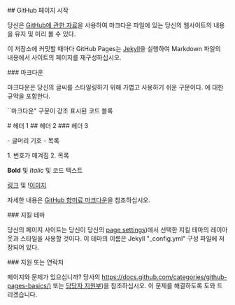 <font class="papago-parent"><font class="papago-source" style="display:none;">## Welcome to GitHub Pages
</font>## GitHub 페이지 시작
</font><font class="papago-parent"><font class="papago-source" style="display:none;">
</font>

</font><font class="papago-parent"><font class="papago-source" style="display:none;">You can use the [editor on GitHub](https://github.com/gmlwn1634/followMe_Map/edit/gh-pages/index.md) to maintain and preview the content for your website in Markdown files.</font>당신은 [GitHub에 관한 자료](https://github.com/gmlwn1634/followMe_Map/edit/gh-pages/index.md)을 사용하여 마크다운 파일에 있는 당신의 웹사이트의 내용을 유지 및 미리 볼 수 있다.</font><font class="papago-parent"><font class="papago-source" style="display:none;">
</font>

</font><font class="papago-parent"><font class="papago-source" style="display:none;">
</font>

</font><font class="papago-parent"><font class="papago-source" style="display:none;">Whenever you commit to this repository, GitHub Pages will run [Jekyll](https://jekyllrb.com/) to rebuild the pages in your site, from the content in your Markdown files.</font>이 저장소에 커밋할 때마다 GitHub Pages는 [Jekyll](https://jekyllrb.com/)을 실행하여 Markdown 파일의 내용에서 사이트의 페이지를 재구성하십시오.</font><font class="papago-parent"><font class="papago-source" style="display:none;">
</font>

</font><font class="papago-parent"><font class="papago-source" style="display:none;">
</font>

</font><font class="papago-parent"><font class="papago-source" style="display:none;">### Markdown
</font>### 마크다운
</font><font class="papago-parent"><font class="papago-source" style="display:none;">
</font>

</font><font class="papago-parent"><font class="papago-source" style="display:none;">Markdown is a lightweight and easy-to-use syntax for styling your writing.</font>마크다운은 당신의 글씨를 스타일링하기 위해 가볍고 사용하기 쉬운 구문이다.</font><font class="papago-parent"><font class="papago-source" style="display:none;"> It includes conventions for
</font> 에 대한 규약을 포함한다.
</font><font class="papago-parent"><font class="papago-source" style="display:none;">
</font>

</font><font class="papago-parent"><font class="papago-source" style="display:none;">```markdown
</font>``마크다운"
</font><font class="papago-parent"><font class="papago-source" style="display:none;">Syntax highlighted code block
</font>구문이 강조 표시된 코드 블록
</font><font class="papago-parent"><font class="papago-source" style="display:none;">
</font>

</font><font class="papago-parent"><font class="papago-source" style="display:none;"># Header 1
</font># 헤더 1
</font><font class="papago-parent"><font class="papago-source" style="display:none;">## Header 2
</font>## 헤더 2
</font><font class="papago-parent"><font class="papago-source" style="display:none;">### Header 3
</font>### 헤더 3
</font><font class="papago-parent"><font class="papago-source" style="display:none;">
</font>

</font><font class="papago-parent"><font class="papago-source" style="display:none;">- Bulleted
</font>- 글머리 기호
</font><font class="papago-parent"><font class="papago-source" style="display:none;">- List
</font>- 목록
</font><font class="papago-parent"><font class="papago-source" style="display:none;">
</font>

</font><font class="papago-parent"><font class="papago-source" style="display:none;">1. Numbered
</font>1. 번호가 매겨짐
</font><font class="papago-parent"><font class="papago-source" style="display:none;">2. List
</font>2. 목록
</font><font class="papago-parent"><font class="papago-source" style="display:none;">
</font>

</font><font class="papago-parent"><font class="papago-source" style="display:none;">**Bold** and _Italic_ and `Code` text
</font>**Bold** 및 _Italic_ 및 코드 텍스트
</font><font class="papago-parent"><font class="papago-source" style="display:none;">
</font>

</font><font class="papago-parent"><font class="papago-source" style="display:none;">[Link](url) and !</font>[링크](url) 및 !</font><font class="papago-parent"><font class="papago-source" style="display:none;">[Image](src)
</font>[이미지](src)
</font><font class="papago-parent"><font class="papago-source" style="display:none;">```
</font>```
</font><font class="papago-parent"><font class="papago-source" style="display:none;">
</font>

</font><font class="papago-parent"><font class="papago-source" style="display:none;">For more details see [GitHub Flavored Markdown](https://guides.github.com/features/mastering-markdown/).</font>자세한 내용은 [GitHub 향미료 마크다운](https://guides.github.com/features/mastering-markdown/)을 참조하십시오.</font><font class="papago-parent"><font class="papago-source" style="display:none;">
</font>

</font><font class="papago-parent"><font class="papago-source" style="display:none;">
</font>

</font><font class="papago-parent"><font class="papago-source" style="display:none;">### Jekyll Themes
</font>### 지킬 테마
</font><font class="papago-parent"><font class="papago-source" style="display:none;">
</font>

</font><font class="papago-parent"><font class="papago-source" style="display:none;">Your Pages site will use the layout and styles from the Jekyll theme you have selected in your [repository settings](https://github.com/gmlwn1634/followMe_Map/settings/pages).</font>당신의 페이지 사이트는 당신이 당신의 [page settings](https://github.com/gmlwn1634/followMe_Map/settings/pages))에서 선택한 지킬 테마의 레이아웃과 스타일을 사용할 것이다.</font><font class="papago-parent"><font class="papago-source" style="display:none;"> The name of this theme is saved in the Jekyll `_config.yml` configuration file.</font> 이 테마의 이름은 Jekyll "_config.yml" 구성 파일에 저장되어 있다.</font><font class="papago-parent"><font class="papago-source" style="display:none;">
</font>

</font><font class="papago-parent"><font class="papago-source" style="display:none;">
</font>

</font><font class="papago-parent"><font class="papago-source" style="display:none;">### Support or Contact
</font>### 지원 또는 연락처
</font><font class="papago-parent"><font class="papago-source" style="display:none;">
</font>

</font><font class="papago-parent"><font class="papago-source" style="display:none;">Having trouble with Pages?</font>페이지와 문제가 있으십니까?</font><font class="papago-parent"><font class="papago-source" style="display:none;"> Check out our [documentation](https://docs.github.com/categories/github-pages-basics/) or [contact support](https://support.github.com/contact) and we’ll help you sort it out.</font> 당사의 [https://docs.github.com/categories/github-pages-basics/)](https://docs.github.com/categories/github-pages-basics/) 또는 [담당자 지원부](https://support.github.com/contact))을 참조하십시오. 이 문제를 해결하도록 도와 드리겠습니다.</font><font class="papago-parent"><font class="papago-source" style="display:none;">
</font>

</font>
